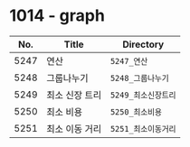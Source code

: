 # 1014 - graph

| No.  | Title           | Directory             |
| ---- | --------------- | --------------------- |
| 5247 | 연산   | `5247_연산` |
| 5248 | 그룹나누기   | `5248_그룹나누기` |
| 5249 | 최소 신장 트리   | `5249_최소신장트리` |
| 5250 | 최소 비용   | `5250_최소비용` |
| 5251 | 최소 이동 거리   | `5251_최소이동거리` |


